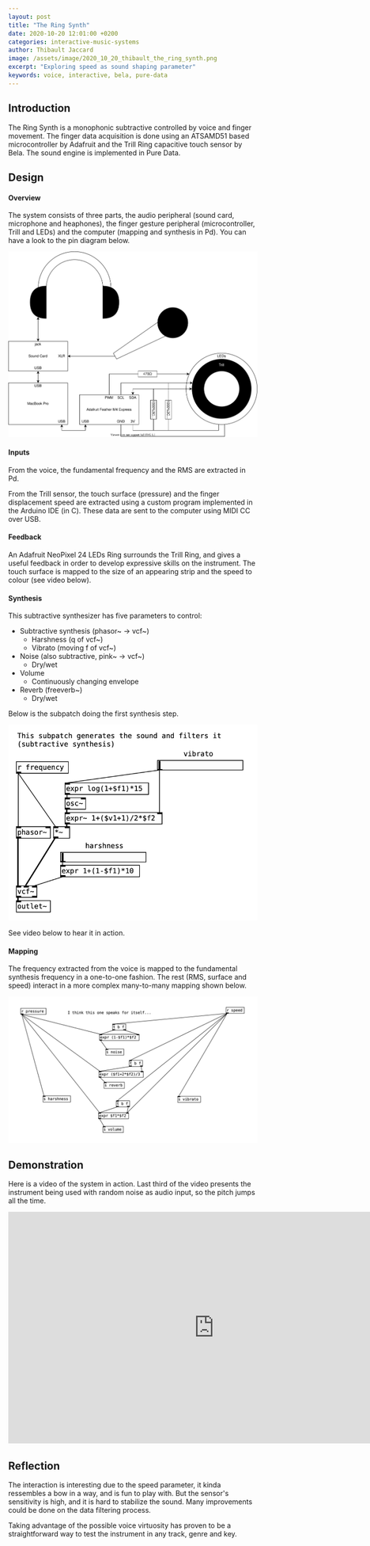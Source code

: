 ```yaml
---
layout: post
title: "The Ring Synth"
date: 2020-10-20 12:01:00 +0200
categories: interactive-music-systems
author: Thibault Jaccard
image: /assets/image/2020_10_20_thibault_the_ring_synth.png
excerpt: "Exploring speed as sound shaping parameter"
keywords: voice, interactive, bela, pure-data
---
```


## Introduction

The Ring Synth is a monophonic subtractive controlled by voice and finger movement. The finger data acquisition is done using an ATSAMD51 based microcontroller by Adafruit and the Trill Ring capacitive touch sensor by Bela. The sound engine is implemented in Pure Data.

## Design

#### Overview

The system consists of three parts, the audio peripheral (sound card, microphone and heaphones), the finger gesture peripheral (microcontroller, Trill and LEDs) and the computer (mapping and synthesis in Pd). You can have a look to the pin diagram below.

<p align="center">
  <img src="/assets/image/2020_10_20_trs_pin_diagram.svg" />
</p>

#### Inputs

From the voice, the fundamental frequency and the RMS are extracted in Pd.

From the Trill sensor, the touch surface (pressure) and the finger displacement speed are extracted using a custom program implemented in the Arduino IDE (in C). These data are sent to the computer using MIDI CC over USB.

#### Feedback

An Adafruit NeoPixel 24 LEDs Ring surrounds the Trill Ring, and gives a useful feedback in order to develop expressive skills on the instrument. The touch surface is mapped to the size of an appearing strip and the speed to colour (see video below).

#### Synthesis

This subtractive synthesizer has five parameters to control:

* Subtractive synthesis (phasor~ -> vcf~)
  * Harshness (q of vcf~)
  * Vibrato (moving f of vcf~)
* Noise (also subtractive, pink~ -> vcf~)
  * Dry/wet
* Volume
  * Continuously changing envelope
* Reverb (freeverb~)
  * Dry/wet

Below is the subpatch doing the first synthesis step.

<p align="center">
  <img src="/assets/image/2020_10_20_trs_pd_patch.png" />
</p>

See video below to hear it in action.

#### Mapping

The frequency extracted from the voice is mapped to the fundamental synthesis frequency in a one-to-one fashion. The rest (RMS, surface and speed) interact in a more complex many-to-many mapping shown below.

<p align="center">
  <img src="/assets/image/2020_10_20_trs_mapping.png" />
</p>

## Demonstration

Here is a video of the system in action. Last third of the video presents the instrument being used with random noise as audio input, so the pitch jumps all the time.

<p align="center">
<iframe width="832" height="468" src="https://www.youtube.com/embed/G6x0lBIT2lw" frameborder="0" allow="accelerometer; autoplay; encrypted-media; gyroscope; picture-in-picture" allowfullscreen>
</iframe>
</p>

## Reflection

The interaction is interesting due to the speed parameter, it kinda ressembles a bow in a way, and is fun to play with. But the sensor's sensitivity is high, and it is hard to stabilize the sound. Many improvements could be done on the data filtering process.

Taking advantage of the possible voice virtuosity has proven to be a straightforward way to test the instrument in any track, genre and key.
